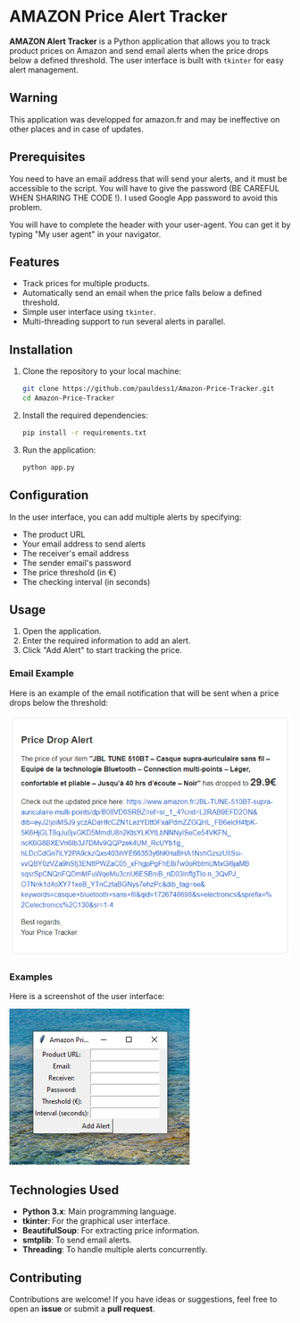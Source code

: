 # AMAZON Price Alert Tracker

**AMAZON Alert Tracker** is a Python application that allows you to track product prices on Amazon and send email alerts when the price drops below a defined threshold. The user interface is built with `tkinter` for easy alert management.

## Warning
This application was developped for amazon.fr and may be ineffective on other places and in case of updates.

## Prerequisites

You need to have an email address that will send your alerts, and it must be accessible to the script. You will have to give the password (BE CAREFUL WHEN SHARING THE CODE !). I used Google App password to avoid this problem. 

You will have to complete the header with your user-agent. You can get it by typing "My user agent" in your navigator.

## Features

- Track prices for multiple products.
- Automatically send an email when the price falls below a defined threshold.
- Simple user interface using `tkinter`.
- Multi-threading support to run several alerts in parallel.

## Installation

1. Clone the repository to your local machine:
    ```bash
    git clone https://github.com/pauldess1/Amazon-Price-Tracker.git
    cd Amazon-Price-Tracker
    ```

2. Install the required dependencies:
    ```bash
    pip install -r requirements.txt
    ```

3. Run the application:
    ```bash
    python app.py
    ```

## Configuration

In the user interface, you can add multiple alerts by specifying:
- The product URL
- Your email address to send alerts
- The receiver's email address
- The sender email's password
- The price threshold (in €)
- The checking interval (in seconds)

## Usage

1. Open the application.
2. Enter the required information to add an alert.
3. Click "Add Alert" to start tracking the price.

### Email Example

Here is an example of the email notification that will be sent when a price drops below the threshold:

![Email Notification](./images/message.PNG)

### Examples

Here is a screenshot of the user interface:

![User Interface](./images/interface.PNG)

## Technologies Used

- **Python 3.x**: Main programming language.
- **tkinter**: For the graphical user interface.
- **BeautifulSoup**: For extracting price information.
- **smtplib**: To send email alerts.
- **Threading**: To handle multiple alerts concurrently.

## Contributing

Contributions are welcome! If you have ideas or suggestions, feel free to open an **issue** or submit a **pull request**.
